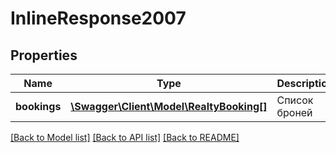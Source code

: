 # InlineResponse2007

## Properties
Name | Type | Description | Notes
------------ | ------------- | ------------- | -------------
**bookings** | [**\Swagger\Client\Model\RealtyBooking[]**](RealtyBooking.md) | Список броней | [optional] 

[[Back to Model list]](../../README.md#documentation-for-models) [[Back to API list]](../../README.md#documentation-for-api-endpoints) [[Back to README]](../../README.md)

